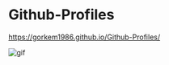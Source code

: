 # Github-Profiles
https://gorkem1986.github.io/Github-Profiles/

![gif](./https://github.com/GORKEM1986/Github-Profiles/blob/main/profile.gif)
